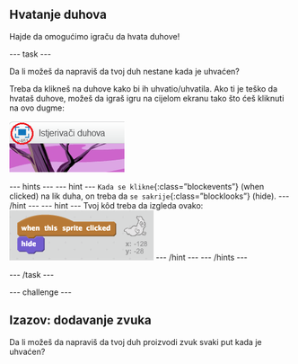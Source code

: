 ## Hvatanje duhova

Hajde da omogućimo igraču da hvata duhove!

--- task ---

Da li možeš da napraviš da tvoj duh nestane kada je uhvaćen?

Treba da klikneš na duhove kako bi ih uhvatio/uhvatila. Ako ti je teško da hvataš duhove, možeš da igraš igru na cijelom ekranu tako što ćeš kliknuti na ovo dugme:

![screenshot](images/ghost-fullscreen.png)

--- hints --- --- hint --- `Kada se klikne`{:class=”blockevents”} (when clicked) na lik duha, on treba da `se sakrije`{:class=”blocklooks”} (hide). --- /hint --- --- hint --- Tvoj kôd treba da izgleda ovako: ![screenshot](images/ghost-catch-code.png) --- /hint --- --- /hints ---

--- /task ---

--- challenge ---

## Izazov: dodavanje zvuka

Da li možeš da napraviš da tvoj duh proizvodi zvuk svaki put kada je uhvaćen?